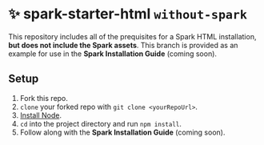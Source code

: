 # ✨ spark-starter-html `without-spark`
This repository includes all of the prequisites for a Spark HTML installation, **but does not include the Spark assets**. This branch is provided as an example for use in the **Spark Installation Guide** (coming soon).

## Setup

1. Fork this repo.
1. `clone` your forked repo with `git clone <yourRepoUrl>`.
1. [Install Node](https://nodejs.org/en/).
1. `cd` into the project directory and run `npm install`.
1. Follow along with the **Spark Installation Guide** (coming soon).
